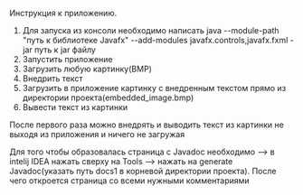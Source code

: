 Инструкция к приложению.
1) Для запуска из консоли необходимо написать java --module-path "путь к библиотеке Javafx" --add-modules javafx.controls,javafx.fxml -jar путь к jar файлу
2) Запустить приложение
3) Загрузить любую картинку(BMP)
4) Внедрить текст
5) Загрузить в приложение картинку с внедренным текстом прямо из директории проекта(embedded_image.bmp)
6) Вывести текст из картинки

После первого раза можно внедрять и выводить текст из картинки не выходя из приложения и ничего не загружая

Для того чтобы образовалась страница с Javadoc необходимо --> в intelij IDEA нажать сверху на Tools -->  нажать на generate Javadoc(указать путь docs1 в корневой директории проекта). После чего откроется страница со всеми нужными комментариями
